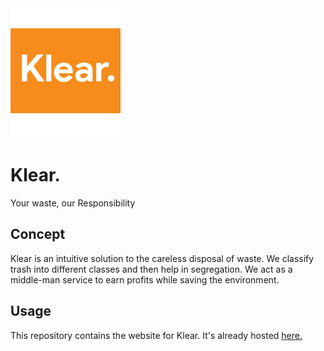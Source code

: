 <img src="images/klear.png">

# Klear.
Your waste, our Responsibility

## Concept
Klear is an intuitive solution to the careless disposal of waste. We classify trash into different classes and then help in segregation.
We act as a middle-man service to earn profits while saving the environment.

## Usage
This repository contains the website for Klear. It's already hosted <a href="https://sync-x.github.io/klear">here.</a>
